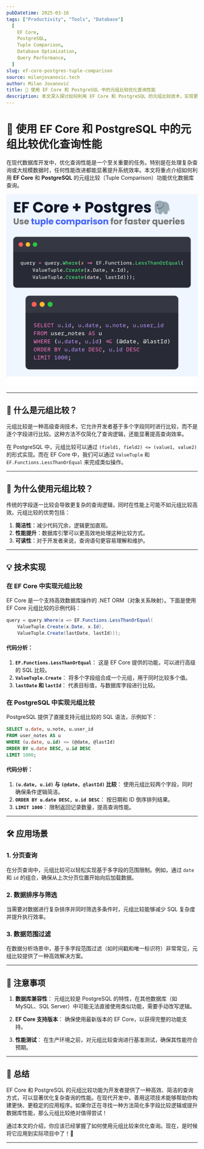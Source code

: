 ```yaml
---
pubDatetime: 2025-03-16
tags: ["Productivity", "Tools", "Database"]
  [
    EF Core,
    PostgreSQL,
    Tuple Comparison,
    Database Optimization,
    Query Performance,
  ]
slug: ef-core-postgres-tuple-comparison
source: milanjovanovic.tech
author: Milan Jovanović
title: 🚀 使用 EF Core 和 PostgreSQL 中的元组比较优化查询性能
description: 本文深入探讨如何利用 EF Core 和 PostgreSQL 的元组比较技术，实现更快的数据库查询。
---
```


# 🚀 使用 EF Core 和 PostgreSQL 中的元组比较优化查询性能

在现代数据库开发中，优化查询性能是一个至关重要的任务。特别是在处理复杂查询或大规模数据时，任何性能改进都能显著提升系统效率。本文将重点介绍如何利用 **EF Core** 和 **PostgreSQL** 的元组比较（Tuple Comparison）功能优化数据库查询。

![](../../assets/196.png)

---

## 🌟 什么是元组比较？

元组比较是一种高级查询技术，它允许开发者基于多个字段同时进行比较，而不是逐个字段进行比较。这种方法不仅简化了查询逻辑，还能显著提高查询效率。

在 PostgreSQL 中，元组比较可以通过 `(field1, field2) <= (value1, value2)` 的形式实现。而在 EF Core 中，我们可以通过 `ValueTuple` 和 `EF.Functions.LessThanOrEqual` 来完成类似操作。

---

## 🎯 为什么使用元组比较？

传统的字段逐一比较会导致更复杂的查询逻辑，同时在性能上可能不如元组比较高效。元组比较的优势包括：

1. **简洁性**：减少代码冗余，逻辑更加直观。
2. **性能提升**：数据库引擎可以更高效地处理这种比较方式。
3. **可读性**：对于开发者来说，查询语句更容易理解和维护。

---

## 💡 技术实现

### 在 EF Core 中实现元组比较

EF Core 是一个支持高效数据库操作的 .NET ORM（对象关系映射）。下面是使用 EF Core 元组比较的示例代码：

```csharp
query = query.Where(x => EF.Functions.LessThanOrEqual(
    ValueTuple.Create(x.Date, x.Id),
    ValueTuple.Create(lastDate, lastId)));
```

#### 代码分析：

1. **`EF.Functions.LessThanOrEqual`**：
   这是 EF Core 提供的功能，可以进行高级的 SQL 比较。
2. **`ValueTuple.Create`**：
   将多个字段组合成一个元组，用于同时比较多个值。
3. **`lastDate` 和 `lastId`**：
   代表目标值，与数据库字段进行比较。

### 在 PostgreSQL 中实现元组比较

PostgreSQL 提供了直接支持元组比较的 SQL 语法，示例如下：

```sql
SELECT u.date, u.note, u.user_id
FROM user_notes AS u
WHERE (u.date, u.id) <= (@date, @lastId)
ORDER BY u.date DESC, u.id DESC
LIMIT 1000;
```

#### 代码分析：

1. **`(u.date, u.id)` 与 `(@date, @lastId)` 比较**：
   使用元组比较两个字段，同时确保条件逻辑简洁。
2. **`ORDER BY u.date DESC, u.id DESC`**：
   按日期和 ID 倒序排列结果。
3. **`LIMIT 1000`**：
   限制返回记录数量，提高查询性能。

---

## 🛠 应用场景

### 1. 分页查询

在分页查询中，元组比较可以轻松实现基于多字段的范围限制。例如，通过 `date` 和 `id` 的组合，确保从上次分页位置开始向后加载数据。

### 2. 数据排序与筛选

当需要对数据进行复杂排序并同时筛选多条件时，元组比较能够减少 SQL 复杂度并提升执行效率。

### 3. 数据范围过滤

在数据分析场景中，基于多字段范围过滤（如时间戳和唯一标识符）非常常见，元组比较提供了一种高效解决方案。

---

## 🚧 注意事项

1. **数据库兼容性**：
   元组比较是 PostgreSQL 的特性，在其他数据库（如 MySQL、SQL Server）中可能无法直接使用类似功能，需要手动改写逻辑。
2. **EF Core 支持版本**：
   确保使用最新版本的 EF Core，以获得完整的功能支持。

3. **性能测试**：
   在生产环境之前，对元组比较查询进行基准测试，确保其性能符合预期。

---

## 🚀 总结

EF Core 和 PostgreSQL 的元组比较功能为开发者提供了一种高效、简洁的查询方式，可以显著优化复杂查询的性能。在现代开发中，善用这项技术能够帮助你构建更快、更稳定的应用程序。如果你正在寻找一种方法简化多字段比较逻辑或提升数据库性能，那么元组比较绝对值得尝试！

通过本文的介绍，你应该已经掌握了如何使用元组比较来优化查询。现在，是时候将它应用到实际项目中了！🎉

---
